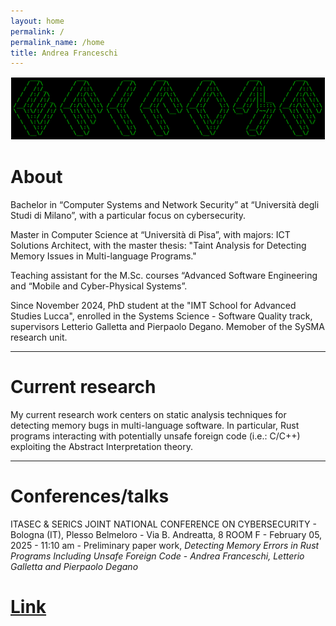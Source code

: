 ```yaml
---
layout: home
permalink: /
permalink_name: /home
title: Andrea Franceschi
---
```


<div style="text-align: center; padding: 1px;">
  <img src="./assets/welcome.png" alt="Andrea Franceschi" style="max-width: 100%; height: auto;">
</div>

# About

Bachelor in “Computer Systems and Network Security” at “Università degli Studi di Milano”, with a particular focus on cybersecurity.


Master in Computer Science at “Università di Pisa”, with majors: ICT Solutions Architect, with the master thesis: "Taint Analysis for Detecting Memory Issues in Multi-language Programs." 


Teaching assistant for the M.Sc. courses “Advanced Software Engineering and “Mobile and Cyber-Physical Systems”.


Since November 2024, PhD student at the "IMT School for Advanced Studies Lucca", enrolled in the Systems Science - Software Quality track, supervisors Letterio Galletta and Pierpaolo
Degano. Memober of the SySMA research unit.

---

# Current research

My current research work centers on static analysis techniques for detecting memory bugs in multi-language software. In particular, Rust programs interacting with potentially unsafe foreign code (i.e.: C/C++) exploiting the Abstract Interpretation theory.

---
# Conferences/talks

ITASEC & SERICS JOINT NATIONAL CONFERENCE ON CYBERSECURITY - Bologna (IT), Plesso Belmeloro - Via B. Andreatta, 8 ROOM F - February 05, 2025 - 11:10 am - Preliminary paper work, *Detecting Memory Errors in Rust Programs Including Unsafe Foreign Code* - *Andrea Franceschi, Letterio Galletta and Pierpaolo Degano*     
# [Link](https://itasec.it/)